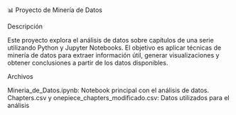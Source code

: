 📊 Proyecto de Minería de Datos

Descripción

Este proyecto explora el análisis de datos sobre capítulos de una serie utilizando Python y Jupyter Notebooks. El objetivo es aplicar técnicas de minería de datos para extraer información útil, generar visualizaciones y obtener conclusiones a partir de los datos disponibles.

Archivos

Mineria_de_Datos.ipynb: Notebook principal con el análisis de datos.
Chapters.csv y onepiece_chapters_modificado.csv: Datos utilizados para el análisis

